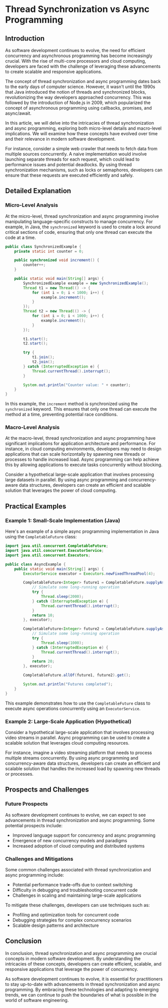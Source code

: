 # Thread Synchronization vs Async Programming
## Introduction
As software development continues to evolve, the need for efficient concurrency and asynchronous programming has become increasingly crucial. With the rise of multi-core processors and cloud computing, developers are faced with the challenge of leveraging these advancements to create scalable and responsive applications.

The concept of thread synchronization and async programming dates back to the early days of computer science. However, it wasn't until the 1990s that Java introduced the notion of threads and synchronized blocks, revolutionizing the way developers approached concurrency. This was followed by the introduction of Node.js in 2009, which popularized the concept of asynchronous programming using callbacks, promises, and async/await.

In this article, we will delve into the intricacies of thread synchronization and async programming, exploring both micro-level details and macro-level implications. We will examine how these concepts have evolved over time and their relevance in modern software development.

For instance, consider a simple web crawler that needs to fetch data from multiple sources concurrently. A naive implementation would involve launching separate threads for each request, which could lead to performance issues and potential deadlocks. By using thread synchronization mechanisms, such as locks or semaphores, developers can ensure that these requests are executed efficiently and safely.

## Detailed Explanation
### Micro-Level Analysis
At the micro-level, thread synchronization and async programming involve manipulating language-specific constructs to manage concurrency. For example, in Java, the `synchronized` keyword is used to create a lock around critical sections of code, ensuring that only one thread can execute the code at a time.

```java
public class SynchronizedExample {
    private static int counter = 0;

    public synchronized void increment() {
        counter++;
    }

    public static void main(String[] args) {
        SynchronizedExample example = new SynchronizedExample();
        Thread t1 = new Thread(() -> {
            for (int i = 0; i < 1000; i++) {
                example.increment();
            }
        });
        Thread t2 = new Thread(() -> {
            for (int i = 0; i < 1000; i++) {
                example.increment();
            }
        });

        t1.start();
        t2.start();

        try {
            t1.join();
            t2.join();
        } catch (InterruptedException e) {
            Thread.currentThread().interrupt();
        }

        System.out.println("Counter value: " + counter);
    }
}
```

In this example, the `increment` method is synchronized using the `synchronized` keyword. This ensures that only one thread can execute the method at a time, preventing potential race conditions.

### Macro-Level Analysis
At the macro-level, thread synchronization and async programming have significant implications for application architecture and performance. For instance, in cloud computing environments, developers may need to design applications that can scale horizontally by spawning new threads or processes to handle increased load. Async programming can help achieve this by allowing applications to execute tasks concurrently without blocking.

Consider a hypothetical large-scale application that involves processing large datasets in parallel. By using async programming and concurrency-aware data structures, developers can create an efficient and scalable solution that leverages the power of cloud computing.

## Practical Examples
### Example 1: Small-Scale Implementation (Java)
Here's an example of a simple async programming implementation in Java using the `CompletableFuture` class:

```java
import java.util.concurrent.CompletableFuture;
import java.util.concurrent.ExecutorService;
import java.util.concurrent.Executors;

public class AsyncExample {
    public static void main(String[] args) {
        ExecutorService executor = Executors.newFixedThreadPool(4);

        CompletableFuture<Integer> future1 = CompletableFuture.supplyAsync(() -> {
            // Simulate some long-running operation
            try {
                Thread.sleep(2000);
            } catch (InterruptedException e) {
                Thread.currentThread().interrupt();
            }
            return 10;
        }, executor);

        CompletableFuture<Integer> future2 = CompletableFuture.supplyAsync(() -> {
            // Simulate some long-running operation
            try {
                Thread.sleep(1000);
            } catch (InterruptedException e) {
                Thread.currentThread().interrupt();
            }
            return 20;
        }, executor);

        CompletableFuture.allOf(future1, future2).get();

        System.out.println("Futures completed");
    }
}
```

This example demonstrates how to use the `CompletableFuture` class to execute async operations concurrently using an `ExecutorService`.

### Example 2: Large-Scale Application (Hypothetical)
Consider a hypothetical large-scale application that involves processing video streams in parallel. Async programming can be used to create a scalable solution that leverages cloud computing resources.

For instance, imagine a video streaming platform that needs to process multiple streams concurrently. By using async programming and concurrency-aware data structures, developers can create an efficient and scalable solution that handles the increased load by spawning new threads or processes.

## Prospects and Challenges
### Future Prospects
As software development continues to evolve, we can expect to see advancements in thread synchronization and async programming. Some potential prospects include:

* Improved language support for concurrency and async programming
* Emergence of new concurrency models and paradigms
* Increased adoption of cloud computing and distributed systems

### Challenges and Mitigations
Some common challenges associated with thread synchronization and async programming include:

* Potential performance trade-offs due to context switching
* Difficulty in debugging and troubleshooting concurrent code
* Challenges in scaling and maintaining large-scale applications

To mitigate these challenges, developers can use techniques such as:

* Profiling and optimization tools for concurrent code
* Debugging strategies for complex concurrency scenarios
* Scalable design patterns and architecture

## Conclusion
In conclusion, thread synchronization and async programming are crucial concepts in modern software development. By understanding the intricacies of these concepts, developers can create efficient, scalable, and responsive applications that leverage the power of concurrency.

As software development continues to evolve, it is essential for practitioners to stay up-to-date with advancements in thread synchronization and async programming. By embracing these technologies and adapting to emerging trends, we can continue to push the boundaries of what is possible in the world of software engineering.